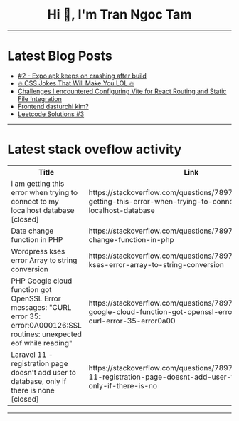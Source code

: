 <h1 align="center">Hi 👋, I'm Tran Ngoc Tam</h1>

---

# Latest Blog Posts 
<!-- BLOG-POST-LIST:START -->
- [#2 - Expo apk keeps on crashing after build](https://dev.to/amanbhoria/2-expo-apk-keeps-on-crashing-after-build-5fja)
- [🔥 CSS Jokes That Will Make You LOL 🔥](https://dev.to/areeb_anwar_813df06ee1124/css-jokes-that-will-make-you-lol-41lg)
- [Challenges I encountered Configuring Vite for React Routing and Static File Integration](https://dev.to/tobidelly/configuring-vite-for-react-routing-and-static-file-integration-day-17-of-100daysofmiva-4pp0)
- [Frontend dasturchi kim?](https://dev.to/muhammadaziz/frontend-dasturchi-kim-1o49)
- [Leetcode Solutions #3](https://dev.to/abhinav_yadav_554cab962bb/leetcode-solutions-3-3d6i)
<!-- BLOG-POST-LIST:END -->

---

# Latest stack oveflow activity
<table>
  <tr><th>Title</th><th>Link</th></tr>
  <!-- STACKOVERFLOW:START --><tr><td>i am getting this error when trying to connect to my localhost database [closed]</td><td>https://stackoverflow.com/questions/78979372/i-am-getting-this-error-when-trying-to-connect-to-my-localhost-database</td></tr><tr><td>Date change function in PHP</td><td>https://stackoverflow.com/questions/78979357/date-change-function-in-php</td></tr><tr><td>Wordpress kses error Array to string conversion</td><td>https://stackoverflow.com/questions/78979335/wordpress-kses-error-array-to-string-conversion</td></tr><tr><td>PHP Google cloud function got OpenSSL Error messages: &quot;CURL error 35: error:0A000126:SSL routines: unexpected eof while reading&quot;</td><td>https://stackoverflow.com/questions/78979275/php-google-cloud-function-got-openssl-error-messages-curl-error-35-error0a00</td></tr><tr><td>Laravel 11 - registration page doesn&#39;t add user to database, only if there is none [closed]</td><td>https://stackoverflow.com/questions/78979201/laravel-11-registration-page-doesnt-add-user-to-database-only-if-there-is-no</td></tr><!-- STACKOVERFLOW:END -->
</table>

---


